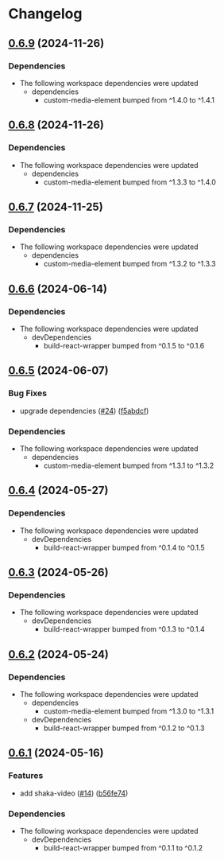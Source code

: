 # Changelog

## [0.6.9](https://github.com/muxinc/media-elements/compare/shaka-video-element@0.6.8...shaka-video-element@0.6.9) (2024-11-26)


### Dependencies

* The following workspace dependencies were updated
  * dependencies
    * custom-media-element bumped from ^1.4.0 to ^1.4.1

## [0.6.8](https://github.com/muxinc/media-elements/compare/shaka-video-element@0.6.7...shaka-video-element@0.6.8) (2024-11-26)


### Dependencies

* The following workspace dependencies were updated
  * dependencies
    * custom-media-element bumped from ^1.3.3 to ^1.4.0

## [0.6.7](https://github.com/muxinc/media-elements/compare/shaka-video-element@0.6.6...shaka-video-element@0.6.7) (2024-11-25)


### Dependencies

* The following workspace dependencies were updated
  * dependencies
    * custom-media-element bumped from ^1.3.2 to ^1.3.3

## [0.6.6](https://github.com/muxinc/media-elements/compare/shaka-video-element@0.6.5...shaka-video-element@0.6.6) (2024-06-14)


### Dependencies

* The following workspace dependencies were updated
  * devDependencies
    * build-react-wrapper bumped from ^0.1.5 to ^0.1.6

## [0.6.5](https://github.com/muxinc/media-elements/compare/shaka-video-element@0.6.4...shaka-video-element@0.6.5) (2024-06-07)


### Bug Fixes

* upgrade dependencies ([#24](https://github.com/muxinc/media-elements/issues/24)) ([f5abdcf](https://github.com/muxinc/media-elements/commit/f5abdcff0637e7d1f6b82f4684d94fccaceb8484))


### Dependencies

* The following workspace dependencies were updated
  * dependencies
    * custom-media-element bumped from ^1.3.1 to ^1.3.2

## [0.6.4](https://github.com/muxinc/media-elements/compare/shaka-video-element@0.6.3...shaka-video-element@0.6.4) (2024-05-27)


### Dependencies

* The following workspace dependencies were updated
  * devDependencies
    * build-react-wrapper bumped from ^0.1.4 to ^0.1.5

## [0.6.3](https://github.com/muxinc/media-elements/compare/shaka-video-element@0.6.2...shaka-video-element@0.6.3) (2024-05-26)


### Dependencies

* The following workspace dependencies were updated
  * devDependencies
    * build-react-wrapper bumped from ^0.1.3 to ^0.1.4

## [0.6.2](https://github.com/muxinc/media-elements/compare/shaka-video-element@0.6.1...shaka-video-element@0.6.2) (2024-05-24)


### Dependencies

* The following workspace dependencies were updated
  * dependencies
    * custom-media-element bumped from ^1.3.0 to ^1.3.1
  * devDependencies
    * build-react-wrapper bumped from ^0.1.2 to ^0.1.3

## [0.6.1](https://github.com/muxinc/media-elements/compare/shaka-video-element-v0.6.0...shaka-video-element@0.6.1) (2024-05-16)


### Features

* add shaka-video ([#14](https://github.com/muxinc/media-elements/issues/14)) ([b56fe74](https://github.com/muxinc/media-elements/commit/b56fe743516663d35741b771a03ae12879f84296))


### Dependencies

* The following workspace dependencies were updated
  * devDependencies
    * build-react-wrapper bumped from ^0.1.1 to ^0.1.2
